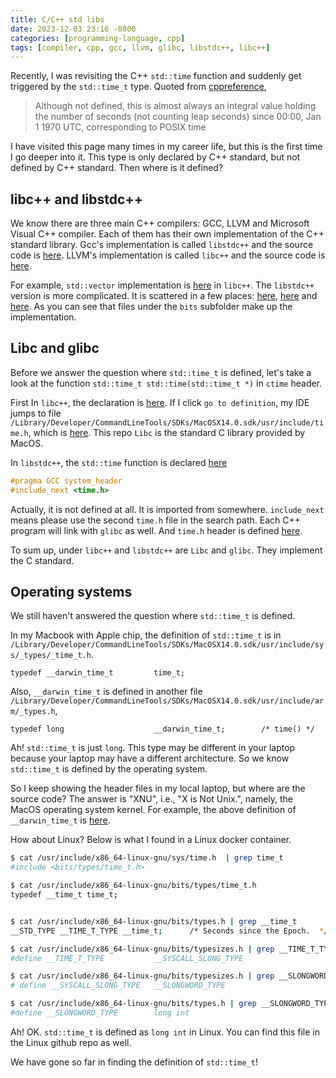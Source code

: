 ```yaml
---
title: C/C++ std libs
date: 2023-12-03 23:16 -0800
categories: [programming-language, cpp]
tags: [compiler, cpp, gcc, llvm, glibc, libstdc++, libc++]
---
```


Recently, I was revisiting the C++ `std::time` function and suddenly get
triggered by the `std::time_t` type. Quoted from
[cppreference](https://en.cppreference.com/w/cpp/chrono/c/time_t),

> Although not defined, this is almost always an integral value holding the
> number of seconds (not counting leap seconds) since 00:00, Jan 1 1970 UTC,
> corresponding to POSIX time

I have visited this page many times in my career life, but this is the first
time I go deeper into it. This type is only declared by C++ standard, but not
defined by C++ standard. Then where is it defined?

## libc++ and libstdc++

We know there are three main C++ compilers: GCC, LLVM and Microsoft Visual C++
compiler. Each of them has their own implementation of the C++ standard
library. Gcc's implementation is called `libstdc++` and the source code is
[here](https://github.com/gcc-mirror/gcc/tree/master/libstdc%2B%2B-v3). LLVM's
implementation is called `libc++` and the source code is
[here](https://github.com/llvm/llvm-project/tree/main/libcxx).

For example, `std::vector` implementation is
[here](https://github.com/llvm/llvm-project/blob/ab6d5fa3d0643e68d6ec40d9190f20fb14190ed1/libcxx/include/vector)
in `libc++`. The `libstdc++` version is more complicated. It is scattered in a
few places:
[here](https://github.com/gcc-mirror/gcc/blob/88029286c35d3bf65568fea1324d595a15441772/libstdc++-v3/include/std/vector#L66),
[here](https://github.com/gcc-mirror/gcc/blob/88029286c35d3bf65568fea1324d595a15441772/libstdc++-v3/include/bits/stl_vector.h#L1805-L1806)
and
[here](https://github.com/gcc-mirror/gcc/blob/88029286c35d3bf65568fea1324d595a15441772/libstdc++-v3/include/bits/vector.tcc#L1197).
As you can see that files under the `bits` subfolder make up the
implementation.

## Libc and glibc

Before we answer the question where `std::time_t` is defined, let's take a look
at the function `std::time_t std::time(std::time_t *)` in `ctime` header.

First In `libc++`, the declaration is
[here](https://github.com/llvm/llvm-project/blob/ab6d5fa3d0643e68d6ec40d9190f20fb14190ed1/libcxx/include/ctime#L75).
If I click `go to definition`, my IDE jumps to file
`/Library/Developer/CommandLineTools/SDKs/MacOSX14.0.sdk/usr/include/time.h`,
which is
[here](https://github.com/apple-oss-distributions/Libc/blob/main/include/time.h#L163).
This repo `Libc` is the standard C library provided by MacOS.

In `libstdc++`, the `std::time` function is declared
[here](https://github.com/gcc-mirror/gcc/blob/88029286c35d3bf65568fea1324d595a15441772/libstdc++-v3/include/c/ctime#L31-L32)

```cpp
#pragma GCC system_header
#include_next <time.h>
```

Actually, it is not defined at all. It is imported from somewhere.
`include_next` means please use the second `time.h` file in the search path.
Each C++ program will link with `glibc` as well. And `time.h` header is defined
[here](https://github.com/bminor/glibc/blob/master/time/time.h#L76).

To sum up, under `libc++` and `libstdc++` are `Libc` and `glibc`. They
implement the C standard.

## Operating systems

We still haven't answered the question where `std::time_t` is defined.

In my Macbook with Apple chip, the definition of `std::time_t` is in
`/Library/Developer/CommandLineTools/SDKs/MacOSX14.0.sdk/usr/include/sys/_types/_time_t.h`.

```
typedef __darwin_time_t         time_t;
```

Also, `__darwin_time_t` is defined in another file
`/Library/Developer/CommandLineTools/SDKs/MacOSX14.0.sdk/usr/include/arm/_types.h`,

```
typedef long                    __darwin_time_t;        /* time() */
```

Ah! `std::time_t` is just `long`. This type may be different in your laptop
because your laptop may have a different architecture. So we know `std::time_t`
is defined by the operating system.

So I keep showing the header files in my local laptop, but where are the source
code? The answer is "XNU", i.e., "X is Not Unix.", namely, the MacOS operating
system kernel. For example, the above definition of `__darwin_time_t` is
[here](https://github.com/apple-oss-distributions/xnu/blob/1031c584a5e37aff177559b9f69dbd3c8c3fd30a/bsd/arm/_types.h#L98).

How about Linux? Below is what I found in a Linux docker container.

```bash
$ cat /usr/include/x86_64-linux-gnu/sys/time.h  | grep time_t
#include <bits/types/time_t.h>

$ cat /usr/include/x86_64-linux-gnu/bits/types/time_t.h
typedef __time_t time_t;


$ cat /usr/include/x86_64-linux-gnu/bits/types.h | grep __time_t
__STD_TYPE __TIME_T_TYPE __time_t;      /* Seconds since the Epoch.  */

$ cat /usr/include/x86_64-linux-gnu/bits/typesizes.h | grep __TIME_T_TYPE
#define __TIME_T_TYPE           __SYSCALL_SLONG_TYPE

$ cat /usr/include/x86_64-linux-gnu/bits/typesizes.h | grep __SLONGWORD_TYPE
# define __SYSCALL_SLONG_TYPE   __SLONGWORD_TYPE

$ cat /usr/include/x86_64-linux-gnu/bits/types.h | grep __SLONGWORD_TYPE
#define __SLONGWORD_TYPE        long int
```

Ah! OK. `std::time_t` is defined as `long int` in Linux. You can find this file
in the Linux github repo as well.

We have gone so far in finding the definition of `std::time_t`!
